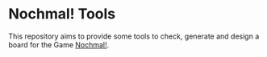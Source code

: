 # Nochmal! Tools

This repository aims to provide some tools to check, generate and design a
board for the Game [Nochmal!](https://www.schmidtspiele-shop.de/noch-mal).

